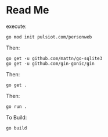 # Read Me

execute:

```
go mod init pulsiot.com/personweb
```

Then:

```
go get -u github.com/mattn/go-sqlite3
go get -u github.com/gin-gonic/gin
```

Then:

```
go get .
```


Then:

```
go run .
```

To Build:

```
go build
```
